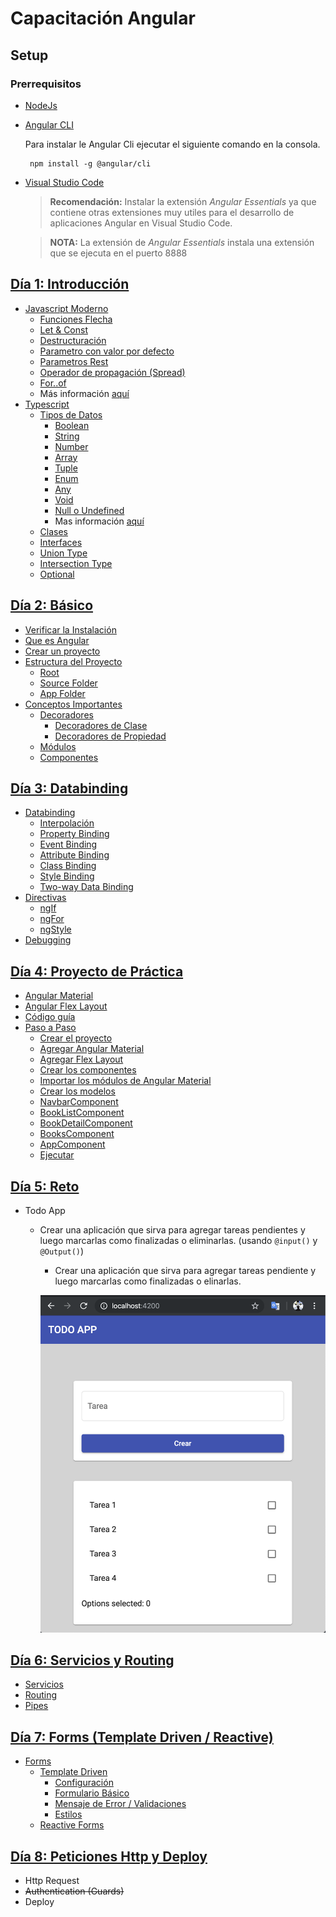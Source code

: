# Capacitación Angular

## Setup

### Prerrequisitos

-   [NodeJs](https://nodejs.org/)
-   [Angular CLI](https://cli.angular.io/)

    Para instalar le Angular Cli ejecutar el siguiente comando en la consola.

    ```
     npm install -g @angular/cli
    ```

-   [Visual Studio Code](https://code.visualstudio.com/)

    > **Recomendación:** Instalar la extensión _Angular Essentials_ ya que contiene otras extensiones muy utiles para el desarrollo de aplicaciones Angular en Visual Studio Code.

    > **NOTA:** La extensión de _Angular Essentials_ instala una extensión que se ejecuta en el puerto 8888

## [Día 1: Introducción](https://github.com/arias9306/capacitacion-angular/blob/master/dia1.md)

-   [Javascript Moderno](https://github.com/arias9306/capacitacion-angular/blob/master/dia1.md#javascript-moderno)
    -   [Funciones Flecha](https://github.com/arias9306/capacitacion-angular/blob/master/dia1.md#funciones-flecha)
    -   [Let & Const](https://github.com/arias9306/capacitacion-angular/blob/master/dia1.md#let--const)
    -   [Destructuración](https://github.com/arias9306/capacitacion-angular/blob/master/dia1.md#destructuraci%C3%B3n)
    -   [Parametro con valor por defecto](https://github.com/arias9306/capacitacion-angular/blob/master/dia1.md#parametro-con-valor-por-defecto)
    -   [Parametros Rest](https://github.com/arias9306/capacitacion-angular/blob/master/dia1.md#parametros-rest)
    -   [Operador de propagación (Spread)](https://github.com/arias9306/capacitacion-angular/blob/master/dia1.md#operador-de-propagaci%C3%B3n-spread)
    -   [For..of](https://github.com/arias9306/capacitacion-angular/blob/master/dia1.md#for-of)
    -   Más información [aquí](https://github.com/lukehoban/es6features#readme)
-   [Typescript](https://github.com/arias9306/capacitacion-angular/blob/master/dia1.md#typescript)
    -   [Tipos de Datos](https://github.com/arias9306/capacitacion-angular/blob/master/dia1.md#tipos-de-datos)
        -   [Boolean](https://github.com/arias9306/capacitacion-angular/blob/master/dia1.md#boolean)
        -   [String](https://github.com/arias9306/capacitacion-angular/blob/master/dia1.md#string)
        -   [Number](https://github.com/arias9306/capacitacion-angular/blob/master/dia1.md#number)
        -   [Array](https://github.com/arias9306/capacitacion-angular/blob/master/dia1.md#array)
        -   [Tuple](https://github.com/arias9306/capacitacion-angular/blob/master/dia1.md#tuple)
        -   [Enum](https://github.com/arias9306/capacitacion-angular/blob/master/dia1.md#enum)
        -   [Any](https://github.com/arias9306/capacitacion-angular/blob/master/dia1.md#any)
        -   [Void](https://github.com/arias9306/capacitacion-angular/blob/master/dia1.md#void)
        -   [Null o Undefined](https://github.com/arias9306/capacitacion-angular/blob/master/dia1.md#null-o-undefined)
        -   Mas información [aquí](https://www.typescriptlang.org/docs/handbook/basic-types.html)
    -   [Clases](https://github.com/arias9306/capacitacion-angular/blob/master/dia1.md#clases)
    -   [Interfaces](https://github.com/arias9306/capacitacion-angular/blob/master/dia1.md#interfaces)
    -   [Union Type](https://github.com/arias9306/capacitacion-angular/blob/master/dia1.md#union-type)
    -   [Intersection Type](https://github.com/arias9306/capacitacion-angular/blob/master/dia1.md#intersection-type)
    -   [Optional](https://github.com/arias9306/capacitacion-angular/blob/master/dia1.md#optional)

## [Día 2: Básico](https://github.com/arias9306/capacitacion-angular/blob/master/dia2.md#d%C3%ADa-2)

-   [Verificar la Instalación](https://github.com/arias9306/capacitacion-angular/blob/master/dia2.md#verificar-instalaci%C3%B3n)
-   [Que es Angular](https://github.com/arias9306/capacitacion-angular/blob/master/dia2.md#que-es-angular)
-   [Crear un proyecto](https://github.com/arias9306/capacitacion-angular/blob/master/dia2.md#crear-un-proyecto)
-   [Estructura del Proyecto](https://github.com/arias9306/capacitacion-angular/blob/master/dia2.md#estructura-del-proyecto)
    -   [Root](https://github.com/arias9306/capacitacion-angular/blob/master/dia2.md#root)
    -   [Source Folder](https://github.com/arias9306/capacitacion-angular/blob/master/dia2.md#source-folder)
    -   [App Folder](https://github.com/arias9306/capacitacion-angular/blob/master/dia2.md#app-folder)
-   [Conceptos Importantes](https://github.com/arias9306/capacitacion-angular/blob/master/dia2.md#conceptos-importantes)
    -   [Decoradores](https://github.com/arias9306/capacitacion-angular/blob/master/dia2.md#decoradores)
        -   [Decoradores de Clase](https://github.com/arias9306/capacitacion-angular/blob/master/dia2.md#decoradores-de-clase)
        -   [Decoradores de Propiedad](https://github.com/arias9306/capacitacion-angular/blob/master/dia2.md#decoradores-de-propiedad)
    -   [Módulos](https://github.com/arias9306/capacitacion-angular/blob/master/dia2.md#modulos)
    -   [Componentes](https://github.com/arias9306/capacitacion-angular/blob/master/dia2.md#Componentes)

## [Día 3: Databinding](https://github.com/arias9306/capacitacion-angular/blob/master/dia3.md)

-   [Databinding](https://github.com/arias9306/capacitacion-angular/blob/master/dia3.md#Databinding)
    -   [Interpolación](https://github.com/arias9306/capacitacion-angular/blob/master/dia3.md#Interpolación)
    -   [Property Binding](https://github.com/arias9306/capacitacion-angular/blob/master/dia3.md#property-binding)
    -   [Event Binding](https://github.com/arias9306/capacitacion-angular/blob/master/dia3.md#event-binding)
    -   [Attribute Binding](https://github.com/arias9306/capacitacion-angular/blob/master/dia3.md#attribute-binding)
    -   [Class Binding](https://github.com/arias9306/capacitacion-angular/blob/master/dia3.md#class-binding)
    -   [Style Binding](https://github.com/arias9306/capacitacion-angular/blob/master/dia3.md#style-binding)
    -   [Two-way Data Binding](https://github.com/arias9306/capacitacion-angular/blob/master/dia3.md#two-way-databinding)
-   [Directivas](https://github.com/arias9306/capacitacion-angular/blob/master/dia3.md#directivas)
    -   [ngIf](https://github.com/arias9306/capacitacion-angular/blob/master/dia3.md#ngif)
    -   [ngFor](https://github.com/arias9306/capacitacion-angular/blob/master/dia3.md#ngfor)
    -   [ngStyle](https://github.com/arias9306/capacitacion-angular/blob/master/dia3.md#ngstyle)
-   [Debugging](https://github.com/arias9306/capacitacion-angular/blob/master/dia3.md#debugging)

## [Día 4: Proyecto de Práctica](https://github.com/arias9306/capacitacion-angular/blob/master/dia4.md)

-   [Angular Material](https://github.com/arias9306/capacitacion-angular/blob/master/dia4.md#angular-material)
-   [Angular Flex Layout](https://github.com/arias9306/capacitacion-angular/blob/master/dia4.md#angular-flex-layout)
-   [Código guía](https://github.com/arias9306/capacitacion-angular/blob/master/dia4.md#c%C3%B3digo-gu%C3%ADa)
-   [Paso a Paso](https://github.com/arias9306/capacitacion-angular/blob/master/dia4.md#paso-a-paso)
    -   [Crear el proyecto](https://github.com/arias9306/capacitacion-angular/blob/master/dia4.md#crear-el-proyecto)
    -   [Agregar Angular Material](https://github.com/arias9306/capacitacion-angular/blob/master/dia4.md#agregar-angular-material)
    -   [Agregar Flex Layout](https://github.com/arias9306/capacitacion-angular/blob/master/dia4.md#agregar-flex-layout)
    -   [Crear los componentes](https://github.com/arias9306/capacitacion-angular/blob/master/dia4.md#crear-los-componentes)
    -   [Importar los módulos de Angular Material](https://github.com/arias9306/capacitacion-angular/blob/master/dia4.md#importar-los-m%C3%B3dulos-de-angular-material)
    -   [Crear los modelos](https://github.com/arias9306/capacitacion-angular/blob/master/dia4.md#crear-los-modelos)
    -   [NavbarComponent](https://github.com/arias9306/capacitacion-angular/blob/master/dia4.md#navbarcomponent)
    -   [BookListComponent](https://github.com/arias9306/capacitacion-angular/blob/master/dia4.md#booklistcomponent)
    -   [BookDetailComponent](https://github.com/arias9306/capacitacion-angular/blob/master/dia4.md#bookdetailcomponent)
    -   [BooksComponent](https://github.com/arias9306/capacitacion-angular/blob/master/dia4.md#bookscomponent)
    -   [AppComponent](https://github.com/arias9306/capacitacion-angular/blob/master/dia4.md#appcomponent)
    -   [Ejecutar](https://github.com/arias9306/capacitacion-angular/blob/master/dia4.md#ejecutar)

## [Día 5: Reto](https://github.com/arias9306/capacitacion-angular/blob/master/dia5.md)

- Todo App
  - Crear una aplicación que sirva para agregar tareas pendientes y luego marcarlas como finalizadas o eliminarlas. (usando `@input()` y `@Output()`)

    -   Crear una aplicación que sirva para agregar tareas pendiente y luego marcarlas como finalizadas o elinarlas.

    <p align="center">
      <img src="https://raw.githubusercontent.com/arias9306/capacitacion-angular/master/img/todo_app.png" alt="Todo App" width="500" heigth="500" />
    </p>

## [Día 6: Servicios y Routing](https://github.com/arias9306/capacitacion-angular/blob/master/dia6.md)

-   [Servicios](https://github.com/arias9306/capacitacion-angular/blob/master/dia6.md#servicios)
-   [Routing](https://github.com/arias9306/capacitacion-angular/blob/master/dia6.md#routing)
-   [Pipes](https://github.com/arias9306/capacitacion-angular/blob/master/dia6.md#pipes)

## [Día 7: Forms (Template Driven / Reactive)](https://github.com/arias9306/capacitacion-angular/blob/master/dia7.md)

-   [Forms](https://github.com/arias9306/capacitacion-angular/blob/master/dia7.md#forms)
    -   [Template Driven](https://github.com/arias9306/capacitacion-angular/blob/master/dia7.md)
        -   [Configuración](https://github.com/arias9306/capacitacion-angular/blob/master/dia7.md#configuración)
        -   [Formulario Básico](https://github.com/arias9306/capacitacion-angular/blob/master/dia7.md)
        -   [Mensaje de Error / Validaciones](https://github.com/arias9306/capacitacion-angular/blob/master/dia7.md)
        -   [Estilos](https://github.com/arias9306/capacitacion-angular/blob/master/dia7.md#estilos)
    -   [Reactive Forms](https://github.com/arias9306/capacitacion-angular/blob/master/dia7.md#forms)

## [Día 8: Peticiones Http y Deploy](https://github.com/arias9306/capacitacion-angular/blob/master/dia8.md)

- Http Request
- ~~Authentication (Guards)~~
- Deploy


